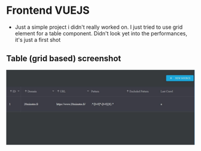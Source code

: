 # Frontend VUEJS
- Just a simple project i didn't really worked on. I just tried to use grid element for a table component. Didn't look yet into the performances, it's just a first shot
## Table (grid based) screenshot
![alt tag](https://github.com/thlemercier/public/blob/master/frontend-vuejs/array.JPG)
